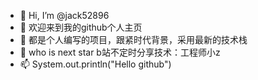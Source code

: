 - 👋 Hi, I’m @jack52896
- 👀 欢迎来到我的github个人主页
- 🌱 都是个人编写的项目，跟紧时代背景，采用最新的技术栈
- 💞️ who is next star b站不定时分享技术：工程师小z
- 📫 System.out.println("Hello github")

<!---
jack52896/jack52896 is a ✨ special ✨ repository because its `README.md` (this file) appears on your GitHub profile.
You can click the Preview link to take a look at your changes.
--->
